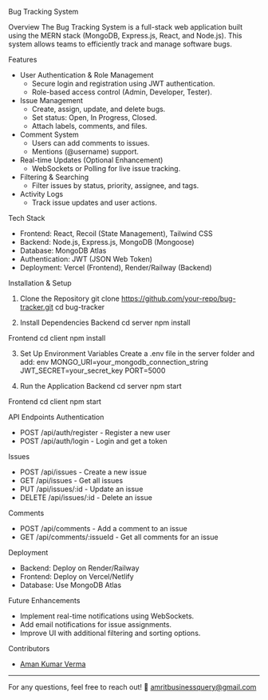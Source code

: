  Bug Tracking System

 Overview
  The Bug Tracking System is a full-stack web application built using the MERN stack (MongoDB, Express.js, React, and Node.js). This system allows teams to efficiently track and manage software bugs.

 Features
  - User Authentication & Role Management
    - Secure login and registration using JWT authentication.
    - Role-based access control (Admin, Developer, Tester).
  - Issue Management
    - Create, assign, update, and delete bugs.
    - Set status: Open, In Progress, Closed.
    - Attach labels, comments, and files.
  - Comment System
    - Users can add comments to issues.
    - Mentions (@username) support.
  - Real-time Updates (Optional Enhancement)
    - WebSockets or Polling for live issue tracking.
  - Filtering & Searching
    - Filter issues by status, priority, assignee, and tags.
  - Activity Logs
    - Track issue updates and user actions.

 Tech Stack
  - Frontend: React, Recoil (State Management), Tailwind CSS
  - Backend: Node.js, Express.js, MongoDB (Mongoose)
  - Database: MongoDB Atlas
  - Authentication: JWT (JSON Web Token)
  - Deployment: Vercel (Frontend), Render/Railway (Backend)

 Installation & Setup
   1. Clone the Repository
      git clone https://github.com/your-repo/bug-tracker.git
      cd bug-tracker


 3. Install Dependencies
   Backend
    cd server
    npm install

   Frontend
    cd client
    npm install


 3. Set Up Environment Variables
  Create a .env file in the server folder and add:
  env
  MONGO_URI=your_mongodb_connection_string
  JWT_SECRET=your_secret_key
  PORT=5000


 4. Run the Application
   Backend
    cd server
    npm start

   Frontend
     cd client
     npm start


 API Endpoints
 Authentication
- POST /api/auth/register - Register a new user
- POST /api/auth/login - Login and get a token

 Issues
- POST /api/issues - Create a new issue
- GET /api/issues - Get all issues
- PUT /api/issues/:id - Update an issue
- DELETE /api/issues/:id - Delete an issue

 Comments
- POST /api/comments - Add a comment to an issue
- GET /api/comments/:issueId - Get all comments for an issue

 Deployment
- Backend: Deploy on Render/Railway
- Frontend: Deploy on Vercel/Netlify
- Database: Use MongoDB Atlas

 Future Enhancements
- Implement real-time notifications using WebSockets.
- Add email notifications for issue assignments.
- Improve UI with additional filtering and sorting options.

 

 Contributors
- [Aman Kumar Verma](https://github.com/Aman-kumar-verma2004)

---
For any questions, feel free to reach out! 🚀
amritbusinessquery@gmail.com

